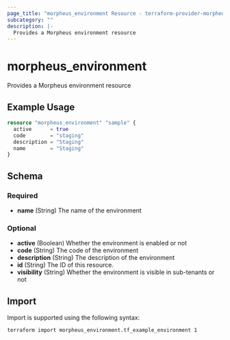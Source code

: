 ```yaml
---
page_title: "morpheus_environment Resource - terraform-provider-morpheus"
subcategory: ""
description: |-
  Provides a Morpheus environment resource
---
```


# morpheus_environment

Provides a Morpheus environment resource

## Example Usage

```terraform
resource "morpheus_environment" "sample" {
  active      = true
  code        = "staging"
  description = "Staging"
  name        = "Staging"
}
```

<!-- schema generated by tfplugindocs -->
## Schema

### Required

- **name** (String) The name of the environment

### Optional

- **active** (Boolean) Whether the environment is enabled or not
- **code** (String) The code of the environment
- **description** (String) The description of the environment
- **id** (String) The ID of this resource.
- **visibility** (String) Whether the environment is visible in sub-tenants or not

## Import

Import is supported using the following syntax:

```shell
terraform import morpheus_environment.tf_example_environment 1
```
